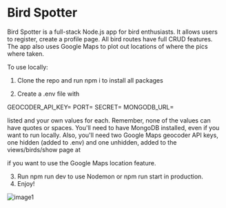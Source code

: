 # Bird Spotter

Bird Spotter is a full-stack Node.js app for bird enthusiasts. It allows users to register, create a profile page. All bird routes have full CRUD features. The app also uses Google Maps to plot out locations of where the pics where taken. 

To use locally:

1. Clone the repo and run npm i to install all packages

2. Create a .env file with 

GEOCODER_API_KEY=
PORT=
SECRET=
MONGODB_URL=

listed and your own values for each. Remember, none of the values can have quotes or spaces. You'll need to have MongoDB installed, even if you want to run locally. Also, you'll need two Google Maps geocoder API keys, one hidden (added to .env) and one unhidden, added to the views/birds/show page at 
<script async defer src="https://maps.googleapis.com/maps/api/js?key=<YOUR API KEY>&callback=initMap"></script>
if you want to use the Google Maps location feature.

3. Run npm run dev to use Nodemon or npm run start in production.
4. Enjoy!

![image1](https://res-console.cloudinary.com/angelrodriguez/thumbnails/transform/v1/image/upload//v1560423990/U2NyZWVuX1Nob3RfMjAxOS0wNi0xM19hdF82LjU5LjA5X0FN/drilldown)
